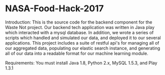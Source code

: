 # NASA-Food-Hack-2017
   
Introduction: This is the source code for the backend component for the Waste Not project. Our backend tech application was written in Java play which interacted with a mysql database. In addition, we wrote a series of scripts which handled and simulated our data, and deployed it to our several applications. This project includes a suite of restful api's for managing all of our aggregated data, populating our elastic search instance, and generating all of our data into a readable format for our machine learning module. 
 
 Requirements: You must install Java 1.8, Python 2.x, MySQL 1.5.3, and Play 1.3.1
